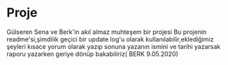 # Proje
Gülseren Sena ve Berk'in akıl almaz muhteşem bir projesi
Bu projenin readme'si,şimdilik geçici bir update log'u olarak kullanılabilir,eklediğimiz şeyleri kısace yorum olarak yazıp sonuna yazanın
ismini ve tarihi yazarsak raporu yazarken geriye dönüp bakabiliriz( BERK 9.05.2020)

